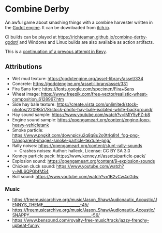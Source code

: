 # Combine Derby

An awful game about smashing things with a combine harvester written in the [Godot engine](https://godotengine.org/). It can be downloaded from [itch.io](https://richteaman.itch.io/combine-derby).

CI builds can be played at https://richteaman.github.io/combine-derby-godot/ and Windows and Linux builds are also available as action artifacts.

This is a [continuation of a prevous attempt in Bevy](https://github.com/RichTeaMan/combine-derby).

## Attributions

* Wet mud texture: https://godotengine.org/asset-library/asset/334
* Concrete: https://godotengine.org/asset-library/asset/331
* Fira Sans font: https://fonts.google.com/specimen/Fira+Sans
* Wheat image: https://www.freepik.com/free-vector/realistic-wheat-composition_6128967.htm
* Side hay bale texture: https://create.vista.com/unlimited/stock-photos/220985178/stock-photo-hay-bale-isolated-white-background/
* Hay sound sample: https://www.youtube.com/watch?v=lMlY5yFZ-b8
* Engine sound sample: https://opengameart.org/content/engine-loop-heavy-vehicletank
* Smoke particle: https://www.pngkit.com/downpic/u2q8q8u2o0t4q8t4_fog-png-transparent-images-smoke-particle-texture-png/
* Rally noises: https://opengameart.org/content/stunt-rally-sounds
    * Crashes noises:  Author: halleck, License:  CC BY SA 3.0
* Kenney particle pack: https://www.kenney.nl/assets/particle-pack/
* Explosion sound: https://opengameart.org/content/9-explosion-sounds
* Chicken cluck sound: https://www.youtube.com/watch?v=ML6QPGbfMS4
* Bull sound: https://www.youtube.com/watch?v=1B2vCw4cGdw

### Music

* https://freemusicarchive.org/music/Jason_Shaw/Audionautix_Acoustic/JENNYS_THEME___________________-45/
* https://freemusicarchive.org/music/Jason_Shaw/Audionautix_Acoustic/SNAPPY________________________________-56/
* https://www.bensound.com/royalty-free-music/track/jazzy-frenchy-upbeat-funny

